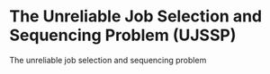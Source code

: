 # The Unreliable Job Selection and Sequencing Problem (UJSSP)
The unreliable job selection and sequencing problem
